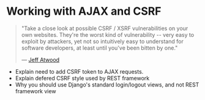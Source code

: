 # Working with AJAX and CSRF

> "Take a close look at possible CSRF / XSRF vulnerabilities on your own websites. They're the worst kind of vulnerability -- very easy to exploit by attackers, yet not so intuitively easy to understand for software developers, at least until you've been bitten by one."
>
>  &mdash; [Jeff Atwood][cite]

* Explain need to add CSRF token to AJAX requests.
* Explain defered CSRF style used by REST framework
* Why you should use Django's standard login/logout views, and not REST framework view


[cite]: http://www.codinghorror.com/blog/2008/10/preventing-csrf-and-xsrf-attacks.html